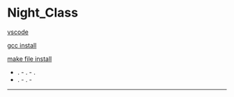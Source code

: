 # Night_Class


[vscode](https://code.visualstudio.com/download)

[gcc install](https://code.visualstudio.com/docs/cpp/config-mingw)

[make file install](https://leangaurav.medium.com/how-to-setup-install-gnu-make-on-windows-324480f1da69)

- . - . - .
- . - . -
--------------------------
